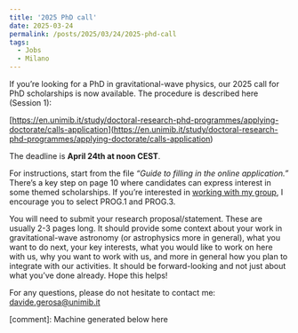 ```yaml
---
title: '2025 PhD call'
date: 2025-03-24
permalink: /posts/2025/03/24/2025-phd-call
tags:
  - Jobs
  - Milano
---
```


If you’re looking for a PhD in gravitational-wave physics, our 2025 call for PhD scholarships is now available. The procedure is described here (Session 1):

[https://en.unimib.it/study/doctoral-research-phd-programmes/applying-doctorate/calls-application](<https://en.unimib.it/study/doctoral-research-phd-programmes/applying-doctorate/calls-application>)

The deadline is **April 24th at noon CEST**. 

For instructions, start from the file _“Guide to filling in the online application.”_ There’s a key step on page 10 where candidates can express interest in some themed scholarships. If you’re interested in [working with my group](<../../../../../index.html?p=2466>), I encourage you to select PROG.1 and PROG.3. 

You will need to submit your research proposal/statement. These are usually 2-3 pages long. It should provide some context about your work in gravitational-wave astronomy (or astrophysics more in general), what you want to do next, your key interests, what you would like to work on here with us, why you want to work with us, and more in general how you plan to integrate with our activities. It should be forward-looking and not just about what you’ve done already. Hope this helps!

For any questions, please do not hesitate to contact me: [davide.gerosa@unimib.it](<mailto:davide.gerosa@unimib.it>)

[comment]: Machine generated below here
